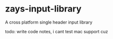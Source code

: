 # zays-input-library
A cross platform single header input library

todo: write code
notes, i cant test mac support cuz 
